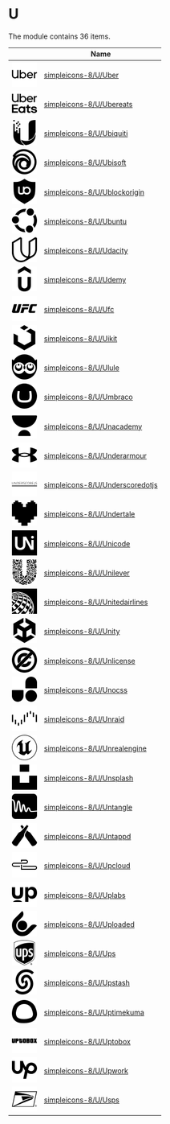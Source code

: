 # U

The module contains 36 items.



| |Name|
|:---:|---|
| ![illustration of simpleicons-8/U/Uber](../../simpleicons-8/U/Uber.png) | [simpleicons-8/U/Uber](../../simpleicons-8/U/Uber.md) |
| ![illustration of simpleicons-8/U/Ubereats](../../simpleicons-8/U/Ubereats.png) | [simpleicons-8/U/Ubereats](../../simpleicons-8/U/Ubereats.md) |
| ![illustration of simpleicons-8/U/Ubiquiti](../../simpleicons-8/U/Ubiquiti.png) | [simpleicons-8/U/Ubiquiti](../../simpleicons-8/U/Ubiquiti.md) |
| ![illustration of simpleicons-8/U/Ubisoft](../../simpleicons-8/U/Ubisoft.png) | [simpleicons-8/U/Ubisoft](../../simpleicons-8/U/Ubisoft.md) |
| ![illustration of simpleicons-8/U/Ublockorigin](../../simpleicons-8/U/Ublockorigin.png) | [simpleicons-8/U/Ublockorigin](../../simpleicons-8/U/Ublockorigin.md) |
| ![illustration of simpleicons-8/U/Ubuntu](../../simpleicons-8/U/Ubuntu.png) | [simpleicons-8/U/Ubuntu](../../simpleicons-8/U/Ubuntu.md) |
| ![illustration of simpleicons-8/U/Udacity](../../simpleicons-8/U/Udacity.png) | [simpleicons-8/U/Udacity](../../simpleicons-8/U/Udacity.md) |
| ![illustration of simpleicons-8/U/Udemy](../../simpleicons-8/U/Udemy.png) | [simpleicons-8/U/Udemy](../../simpleicons-8/U/Udemy.md) |
| ![illustration of simpleicons-8/U/Ufc](../../simpleicons-8/U/Ufc.png) | [simpleicons-8/U/Ufc](../../simpleicons-8/U/Ufc.md) |
| ![illustration of simpleicons-8/U/Uikit](../../simpleicons-8/U/Uikit.png) | [simpleicons-8/U/Uikit](../../simpleicons-8/U/Uikit.md) |
| ![illustration of simpleicons-8/U/Ulule](../../simpleicons-8/U/Ulule.png) | [simpleicons-8/U/Ulule](../../simpleicons-8/U/Ulule.md) |
| ![illustration of simpleicons-8/U/Umbraco](../../simpleicons-8/U/Umbraco.png) | [simpleicons-8/U/Umbraco](../../simpleicons-8/U/Umbraco.md) |
| ![illustration of simpleicons-8/U/Unacademy](../../simpleicons-8/U/Unacademy.png) | [simpleicons-8/U/Unacademy](../../simpleicons-8/U/Unacademy.md) |
| ![illustration of simpleicons-8/U/Underarmour](../../simpleicons-8/U/Underarmour.png) | [simpleicons-8/U/Underarmour](../../simpleicons-8/U/Underarmour.md) |
| ![illustration of simpleicons-8/U/Underscoredotjs](../../simpleicons-8/U/Underscoredotjs.png) | [simpleicons-8/U/Underscoredotjs](../../simpleicons-8/U/Underscoredotjs.md) |
| ![illustration of simpleicons-8/U/Undertale](../../simpleicons-8/U/Undertale.png) | [simpleicons-8/U/Undertale](../../simpleicons-8/U/Undertale.md) |
| ![illustration of simpleicons-8/U/Unicode](../../simpleicons-8/U/Unicode.png) | [simpleicons-8/U/Unicode](../../simpleicons-8/U/Unicode.md) |
| ![illustration of simpleicons-8/U/Unilever](../../simpleicons-8/U/Unilever.png) | [simpleicons-8/U/Unilever](../../simpleicons-8/U/Unilever.md) |
| ![illustration of simpleicons-8/U/Unitedairlines](../../simpleicons-8/U/Unitedairlines.png) | [simpleicons-8/U/Unitedairlines](../../simpleicons-8/U/Unitedairlines.md) |
| ![illustration of simpleicons-8/U/Unity](../../simpleicons-8/U/Unity.png) | [simpleicons-8/U/Unity](../../simpleicons-8/U/Unity.md) |
| ![illustration of simpleicons-8/U/Unlicense](../../simpleicons-8/U/Unlicense.png) | [simpleicons-8/U/Unlicense](../../simpleicons-8/U/Unlicense.md) |
| ![illustration of simpleicons-8/U/Unocss](../../simpleicons-8/U/Unocss.png) | [simpleicons-8/U/Unocss](../../simpleicons-8/U/Unocss.md) |
| ![illustration of simpleicons-8/U/Unraid](../../simpleicons-8/U/Unraid.png) | [simpleicons-8/U/Unraid](../../simpleicons-8/U/Unraid.md) |
| ![illustration of simpleicons-8/U/Unrealengine](../../simpleicons-8/U/Unrealengine.png) | [simpleicons-8/U/Unrealengine](../../simpleicons-8/U/Unrealengine.md) |
| ![illustration of simpleicons-8/U/Unsplash](../../simpleicons-8/U/Unsplash.png) | [simpleicons-8/U/Unsplash](../../simpleicons-8/U/Unsplash.md) |
| ![illustration of simpleicons-8/U/Untangle](../../simpleicons-8/U/Untangle.png) | [simpleicons-8/U/Untangle](../../simpleicons-8/U/Untangle.md) |
| ![illustration of simpleicons-8/U/Untappd](../../simpleicons-8/U/Untappd.png) | [simpleicons-8/U/Untappd](../../simpleicons-8/U/Untappd.md) |
| ![illustration of simpleicons-8/U/Upcloud](../../simpleicons-8/U/Upcloud.png) | [simpleicons-8/U/Upcloud](../../simpleicons-8/U/Upcloud.md) |
| ![illustration of simpleicons-8/U/Uplabs](../../simpleicons-8/U/Uplabs.png) | [simpleicons-8/U/Uplabs](../../simpleicons-8/U/Uplabs.md) |
| ![illustration of simpleicons-8/U/Uploaded](../../simpleicons-8/U/Uploaded.png) | [simpleicons-8/U/Uploaded](../../simpleicons-8/U/Uploaded.md) |
| ![illustration of simpleicons-8/U/Ups](../../simpleicons-8/U/Ups.png) | [simpleicons-8/U/Ups](../../simpleicons-8/U/Ups.md) |
| ![illustration of simpleicons-8/U/Upstash](../../simpleicons-8/U/Upstash.png) | [simpleicons-8/U/Upstash](../../simpleicons-8/U/Upstash.md) |
| ![illustration of simpleicons-8/U/Uptimekuma](../../simpleicons-8/U/Uptimekuma.png) | [simpleicons-8/U/Uptimekuma](../../simpleicons-8/U/Uptimekuma.md) |
| ![illustration of simpleicons-8/U/Uptobox](../../simpleicons-8/U/Uptobox.png) | [simpleicons-8/U/Uptobox](../../simpleicons-8/U/Uptobox.md) |
| ![illustration of simpleicons-8/U/Upwork](../../simpleicons-8/U/Upwork.png) | [simpleicons-8/U/Upwork](../../simpleicons-8/U/Upwork.md) |
| ![illustration of simpleicons-8/U/Usps](../../simpleicons-8/U/Usps.png) | [simpleicons-8/U/Usps](../../simpleicons-8/U/Usps.md) |




